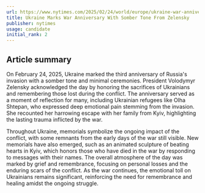```yaml
---
url: https://www.nytimes.com/2025/02/24/world/europe/ukraine-war-anniversary-zelensky.html
title: Ukraine Marks War Anniversary With Somber Tone From Zelensky
publisher: nytimes
usage: candidate
initial_rank: 2
---
```

## Article summary
On February 24, 2025, Ukraine marked the third anniversary of Russia's invasion with a somber tone and minimal ceremonies. President Volodymyr Zelensky acknowledged the day by honoring the sacrifices of Ukrainians and remembering those lost during the conflict. The anniversary served as a moment of reflection for many, including Ukrainian refugees like Olha Shtepan, who expressed deep emotional pain stemming from the invasion. She recounted her harrowing escape with her family from Kyiv, highlighting the lasting trauma inflicted by the war.

Throughout Ukraine, memorials symbolize the ongoing impact of the conflict, with some remnants from the early days of the war still visible. New memorials have also emerged, such as an animated sculpture of beating hearts in Kyiv, which honors those who have died in the war by responding to messages with their names. The overall atmosphere of the day was marked by grief and remembrance, focusing on personal losses and the enduring scars of the conflict. As the war continues, the emotional toll on Ukrainians remains significant, reinforcing the need for remembrance and healing amidst the ongoing struggle.
